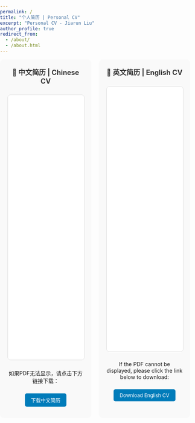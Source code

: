 ```yaml
---
permalink: /
title: "个人简历 | Personal CV"
excerpt: "Personal CV - Jiarun Liu"
author_profile: true
redirect_from: 
  - /about/
  - /about.html
---
```


<style>
/* 隐藏顶部导航栏 */
.masthead {
  display: none !important;
}

/* 隐藏页面顶部的导航元素 */
.page__hero,
.page__hero--overlay {
  display: none !important;
}

/* 隐藏面包屑导航 */
.breadcrumbs {
  display: none !important;
}

/* 隐藏可能的语言切换按钮 */
.lang-switch,
.language-switch,
.toggle-lang,
[class*="language"],
[class*="lang-"] {
  display: none !important;
}

/* 调整整体字体大小 */
body,
.page,
.page__content {
  font-size: 14px !important;
}

h1, h2, h3, h4, h5, h6 {
  font-size: 1.2em !important;
}

/* 隐藏作者信息侧边栏 */
.sidebar {
  display: none !important;
}

/* 让主内容区域占满宽度但保持边距 */
.page__content {
  max-width: 100% !important;
  width: 100% !important;
  padding: 20px !important;
  margin: 0 !important;
  box-sizing: border-box !important;
}

.page__content .container {
  max-width: 100% !important;
  width: 100% !important;
  padding: 0 !important;
  margin: 0 !important;
}

/* 主容器样式 */
.cv-container {
  display: flex;
  width: 100%;
  max-width: 100%;
  gap: 20px;
  box-sizing: border-box;
}

.pdf-container {
  margin: 0;
  text-align: center;
  height: 100%;
  flex: 1;
}

.pdf-viewer {
  width: 100%;
  height: 700px;
  border: 1px solid #ddd;
  border-radius: 8px;
  margin: 10px 0;
}

.pdf-section {
  flex: 1;
  margin: 0;
  padding: 20px;
  background-color: #f9f9f9;
  border-radius: 10px;
  box-sizing: border-box;
  display: flex;
  flex-direction: column;
  min-width: 0;
}

.pdf-title {
  font-size: 1.3em !important;
  font-weight: bold;
  margin-bottom: 15px;
  color: #333;
  text-align: center;
}

.download-link {
  display: inline-block;
  margin: 10px;
  padding: 8px 16px;
  background-color: #007cba;
  color: white;
  text-decoration: none;
  border-radius: 5px;
  transition: background-color 0.3s;
  font-size: 13px !important;
}

.download-link:hover {
  background-color: #005a8b;
  color: white;
  text-decoration: none;
}

.back-notice {
  background-color: #e7f3ff;
  border: 1px solid #b3d9ff;
  border-radius: 5px;
  padding: 15px;
  margin: 20px 0;
  text-align: center;
  font-size: 13px !important;
}

/* 响应式设计 */
@media (max-width: 768px) {
  .cv-container {
    flex-direction: column;
  }
  
  .pdf-section {
    margin-bottom: 20px;
  }
  
  .pdf-viewer {
    height: 500px;
  }
}

/* 移除默认的页面约束 */
body {
  margin: 0 !important;
  padding: 0 !important;
}

.layout--single .page {
  width: 100% !important;
  margin: 0 !important;
}

/* 防止水平溢出 */
html {
  overflow-x: hidden;
}
</style>

<div class="cv-container">
  <div class="pdf-section">
    <div class="pdf-title">📄 中文简历 | Chinese CV</div>
    <div class="pdf-container">
      <embed src="刘嘉润 个人简历.pdf" type="application/pdf" class="pdf-viewer">
      <p>如果PDF无法显示，请点击下方链接下载：</p>
      <a href="刘嘉润 个人简历.pdf" class="download-link" download>下载中文简历</a>
    </div>
  </div>

  <div class="pdf-section">
    <div class="pdf-title">📄 英文简历 | English CV</div>
    <div class="pdf-container">
      <embed src="Jiarun Liu CV.pdf" type="application/pdf" class="pdf-viewer">
      <p>If the PDF cannot be displayed, please click the link below to download:</p>
      <a href="Jiarun Liu CV.pdf" class="download-link" download>Download English CV</a>
    </div>
  </div>
</div>

<!-- 
========================================
原始主页内容已被临时注释掉
Original homepage content temporarily commented out
========================================

<div class="academic-badges">
  <img alt="Python" src="https://img.shields.io/badge/-Python-3776AB?style=flat-square&logo=python&logoColor=white" />
  <img alt="PyTorch" src="https://img.shields.io/badge/-PyTorch-EE4C2C?style=flat-square&logo=pytorch&logoColor=white" />
  <img alt="JavaScript" src="https://img.shields.io/badge/-JavaScript-F7DF1E?style=flat-square&logo=javascript&logoColor=black" />
  <img alt="Vue.js" src="https://img.shields.io/badge/-Vue.js-4FC08D?style=flat-square&logo=vue.js&logoColor=white" />
  <img alt="C++" src="https://img.shields.io/badge/-C++-00599C?style=flat-square&logo=cplusplus&logoColor=white" />
</div>

<div class="multilingual-content">
  <div class="lang-zh">
    <h2>个人简介</h2>
    
    <p>我是<strong>刘嘉润</strong>，出生于2001年4月，现就读于<strong>北京邮电大学信息与通信工程学院</strong>，攻读26年获硕士学位。我性格开朗，为人热情，做事严谨，热爱思考，对人工智能技术有纯粹的追求。</p>

    <h3>🎓 教育背景</h3>

    <p><strong>北京邮电大学 (2023.09 - 2026.06)</strong><br>
    硕士研究生 | 信息与通信工程<br>
    研究方向为自然语言处理和强化学习，重点偏向 Computer Using Agent<br>
    课程成绩：89.05/100，绩点：3.65/4.0；四六级成绩分别为 658、521 分</p>

    <p><strong>北京邮电大学 (2019.09 - 2023.06)</strong><br>  
    本科 | 信息与通信工程（英文）</p>

    <p><em>初中就读于北京市第五中学分校，高中就读于北京市第二中学实验班。</em></p>

    <h3>🔬 研究领域</h3>

    <p>我的研究兴趣主要集中在<strong>自然语言处理</strong>和<strong>强化学习</strong>领域。目前专注于<strong>大语言模型Web智能体</strong>的前沿研究，探索如何增强AI系统与网络环境的交互能力。</p>
    
    <p>我在北京邮电大学智能系统实验室进行研究工作，该实验室隶属于网络与交换技术国家重点实验室。</p>

    <h3>📝 学术成果</h3>

    <p>目前我已在顶级会议发表多篇论文，包括：</p>
    <ul>
      <li><strong>AAAI-2025 Oral</strong> 一作论文：WEPO: Web Element Preference Optimization for LLM-based Web Navigation</li>
      <li><strong>ACL-2025 Findings</strong> 三作论文：All That Glitters Is Not Gold: Improving Robust Retrieval-Augmented Language Models with Fact-Centric Preference Alignment</li>
      <li><strong>ICIP-2024 Poster</strong> 二作论文：Meta-DM: Applications of Diffusion Models on Few-Shot Learning</li>
    </ul>

    <p><em>目前仍有在投相关工作两篇，投稿至 NeurIPS 25、AAAI 26 等学术会议。</em></p>

    <h3>🏆 获奖情况</h3>

    <ul>
      <li><strong>本科期间</strong>：连续三年获得本科生三等奖学金，并获得"英才班"创新基金</li>
      <li><strong>研究生期间</strong>：连续两年获得研究生一等奖学金，并与团队在2023年上海临港杯人工智能全球创新大赛（总决赛）获得金奖</li>
    </ul>

    <h3>📧 联系方式</h3>

    <p>📧 <strong>学术邮箱</strong>: liujiarun01@bupt.edu.cn<br>
    📧 <strong>个人邮箱</strong>: liujiarun01@126.com<br>
    🌐 <strong>Google Scholar</strong>: <a href="https://scholar.google.com/citations?user=dP4KddUAAAAJ&hl=en">学术主页</a><br>
    🌐 <strong>ResearchGate</strong>: <a href="https://www.researchgate.net/profile/Jiarun-Liu-3">研究资料</a><br>
    🐦 <strong>Twitter/X</strong>: <a href="https://twitter.com/leoAK123">@leoAK123</a><br>
    📺 <strong>Bilibili</strong>: <a href="https://space.bilibili.com/474465629">个人频道</a></p>

    <hr>

    <p><em>欢迎访问我的学术主页！我期待与您进行有意义的学术交流与合作。</em></p>
  </div>

  <div class="lang-en" style="display: none;">
    <h2>About Me</h2>
    
    <p>I am <strong>Jiarun Liu</strong>, born in April 2001, currently pursuing my Master's degree at the <strong>School of Information and Communication Engineering (SICE)</strong>, Beijing University of Posts and Telecommunications (BUPT). I am a dedicated researcher with a strong passion for tackling challenging problems in artificial intelligence.</p>

    <h3>🎓 Education</h3>

    <p><strong>Beijing University of Posts and Telecommunications (2023.09 - 2026.06)</strong><br>
    Master's Degree | Information and Communication Engineering<br>
    Research focus on Natural Language Processing and Reinforcement Learning, with emphasis on Computer Using Agent<br>
    GPA: 89.05/100 (3.65/4.0); CET-4: 658, CET-6: 521</p>

    <p><strong>Beijing University of Posts and Telecommunications (2019.09 - 2023.06)</strong><br>  
    Bachelor's Degree | Information and Communication Engineering (English Program)</p>

    <p><em>Secondary education: Beijing No.5 Middle School Branch, Beijing No.2 Middle School Experimental Class.</em></p>

    <h3>🔬 Research Interests</h3>

    <p>My research interests primarily focus on <strong>Natural Language Processing</strong> and <strong>Reinforcement Learning</strong>. Currently, I am working on cutting-edge research in <strong>Large Language Model-based Web Agents</strong>, exploring ways to enhance AI systems' ability to interact with web environments.</p>
    
    <p>I conduct my research at the <strong>Laboratory of Intelligent Systems</strong>, which is part of the <strong>State Key Laboratory of Network and Switching Technology</strong> at BUPT.</p>

    <h3>📝 Academic Achievements</h3>

    <p>I have published multiple papers in top-tier conferences, including:</p>
    <ul>
      <li><strong>AAAI-2025 Oral</strong> First Author: WEPO: Web Element Preference Optimization for LLM-based Web Navigation</li>
      <li><strong>ACL-2025 Findings</strong> Third Author: All That Glitters Is Not Gold: Improving Robust Retrieval-Augmented Language Models with Fact-Centric Preference Alignment</li>
      <li><strong>ICIP-2024 Poster</strong> Second Author: Meta-DM: Applications of Diffusion Models on Few-Shot Learning</li>
    </ul>

    <p><em>Currently have two additional works under review, submitted to NeurIPS 25, AAAI 26, and other academic conferences.</em></p>

    <h3>🏆 Awards & Honors</h3>

    <ul>
      <li><strong>Undergraduate</strong>: Three consecutive years of Third-Class Scholarship, "Elite Class" Innovation Fund</li>
      <li><strong>Graduate</strong>: Two consecutive years of First-Class Scholarship, Gold Prize in Shanghai Lingang Cup AI Global Innovation Competition (Finals) 2023</li>
    </ul>

    <h3>📧 Contact Information</h3>

    <p>📧 <strong>Academic Email</strong>: liujiarun01@bupt.edu.cn<br>
    📧 <strong>Personal Email</strong>: liujiarun01@126.com<br>
    🌐 <strong>Google Scholar</strong>: <a href="https://scholar.google.com/citations?user=dP4KddUAAAAJ&hl=en">Academic Profile</a><br>
    🌐 <strong>ResearchGate</strong>: <a href="https://www.researchgate.net/profile/Jiarun-Liu-3">Research Materials</a><br>
    🐦 <strong>Twitter/X</strong>: <a href="https://twitter.com/leoAK123">@leoAK123</a><br>
    📺 <strong>Bilibili</strong>: <a href="https://space.bilibili.com/474465629">Personal Channel</a></p>

    <hr>

    <p><em>Welcome to my academic homepage! I look forward to engaging in meaningful academic discussions and collaborations with you.</em></p>
  </div>
</div>

-->

